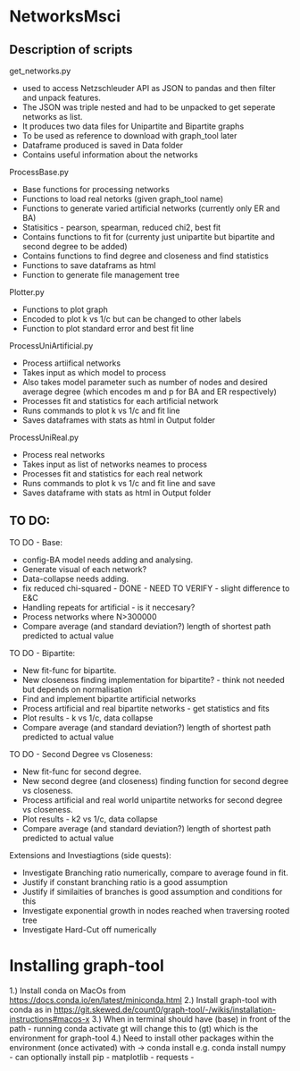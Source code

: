 # NetworksMsci

Description of scripts
------------------------------------------------------------------------
get_networks.py 
- used to access Netzschleuder API  as JSON to pandas and then filter and unpack features.
- The JSON was triple nested and had to be unpacked to get seperate networks as list.
- It produces two data files for Unipartite and Bipartite graphs
- To be used as reference to download with graph_tool later
- Dataframe produced is saved in Data folder
- Contains useful information about the networks

ProcessBase.py
- Base functions for processing networks
- Functions to load real netorks (given graph_tool name)
- Functions to generate varied artificial networks (currently only ER and BA)
- Statisitics - pearson, spearman, reduced chi2, best fit
- Contains functions to fit for (currenty just unipartite but bipartite and second degree to be added)
- Contains functions to find degree and closeness and find statistics
- Functions to save dataframs as html
- Function to generate file management tree

Plotter.py
- Functions to plot graph
- Encoded to plot k vs 1/c but can be changed to other labels
- Function to plot standard error and best fit line

ProcessUniArtificial.py
- Process artiifical networks
- Takes input as which model to process
- Also takes model parameter such as number of nodes and desired average degree (which encodes m and p for BA and ER respectively)
- Processes fit and statistics for each artificial network
- Runs commands to plot k vs 1/c and fit line
- Saves dataframes with stats as html in Output folder

ProcessUniReal.py
- Process real networks
- Takes input as list of networks neames to process
- Processes fit and statistics for each real network
- Runs commands to plot k vs 1/c and fit line and save
- Saves dataframe with stats as html in Output folder


TO DO:
------------------------------------------------------------------------
TO DO - Base:
* config-BA model needs adding and analysing.
* Generate visual of each network?
* Data-collapse needs adding.
* fix reduced chi-squared - DONE - NEED TO VERIFY - slight difference to E&C
* Handling repeats for artificial - is it neccesary?
* Process networks where N>300000
* Compare average (and standard deviation?) length of shortest path predicted to actual value

TO DO - Bipartite:
* New fit-func for bipartite.
* New closeness finding implementation for bipartite? - think not needed but depends on normalisation
* Find and implement bipartite artificial networks
* Process artificial and real bipartite networks - get statistics and fits
* Plot results - k vs 1/c, data collapse
* Compare average (and standard deviation?) length of shortest path predicted to actual value


TO DO - Second Degree vs Closeness:
* New fit-func for second degree.
* New second degree (and closeness) finding function for
    second degree vs closeness.
* Process artificial and real world unipartite networks for second
    degree vs closeness.
* Plot results - k2 vs 1/c, data collapse
* Compare average (and standard deviation?) length of shortest path predicted to actual value


Extensions and Investiagtions (side quests):
* Investigate Branching ratio numerically, compare to average found in fit.
* Justify if constant branching ratio is a good assumption
* Justify if similaities of branches is good assumption and conditions for this
* Investigate exponential growth in nodes reached when traversing rooted tree
* Investigate Hard-Cut off numerically

Installing graph-tool
=====================
1.) Install conda on MacOs from https://docs.conda.io/en/latest/miniconda.html
2.) Install graph-tool with conda as in https://git.skewed.de/count0/graph-tool/-/wikis/installation-instructions#macos-x
3.) When in terminal should have (base) in front of the path - running conda activate gt will change this to (gt) which is the environment for graph-tool
4.) Need to install other packages within the environment (once activated) with -> conda install <package>
    e.g. conda install numpy
    - can optionally install pip
    - matplotlib
    - requests
    - 


    